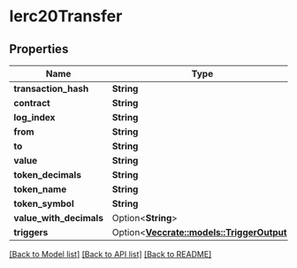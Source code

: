 # Ierc20Transfer

## Properties

| Name                      | Type                                                                                                | Description | Notes       |
| ------------------------- | --------------------------------------------------------------------------------------------------- | ----------- | ----------- |
| **transaction\_hash**     | **String**                                                                                          |             |             |
| **contract**              | **String**                                                                                          |             |             |
| **log\_index**            | **String**                                                                                          |             |             |
| **from**                  | **String**                                                                                          |             |             |
| **to**                    | **String**                                                                                          |             |             |
| **value**                 | **String**                                                                                          |             |             |
| **token\_decimals**       | **String**                                                                                          |             |             |
| **token\_name**           | **String**                                                                                          |             |             |
| **token\_symbol**         | **String**                                                                                          |             |             |
| **value\_with\_decimals** | Option<**String**>                                                                                  |             | \[optional] |
| **triggers**              | Option<[**Vec**](triggeroutput.md)[**crate::models::TriggerOutput**](crate::models::TriggerOutput)> |             | \[optional] |

[\[Back to Model list\]](./#documentation-for-models) [\[Back to API list\]](./#documentation-for-api-endpoints) [\[Back to README\]](./)
